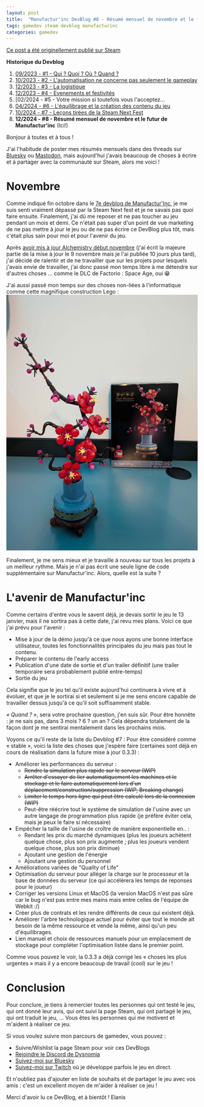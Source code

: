 ```yaml
---
layout: post
title:  "Manufactur'inc DevBlog #8 - Résumé mensuel de novembre et le futur de Manufactur'inc"
tags: gamedev steam devblog manufacturinc
categories: gamedev
---
```


[Ce post a été originellement publié sur Steam](https://store.steampowered.com/news/app/2146380/view/4529024222460953609)

**Historique du Devblog**
1. [09/2023 - #1 - Qui ? Quoi ? Où ? Quand ?](https://store.steampowered.com/news/app/2146380/view/7184986051960660929)
2. [10/2023 - #2 - L'automatisation ne concerne pas seulement le gameplay](https://store.steampowered.com/news/app/2146380/view/3737483611565199154)
3. [12/2023 - #3 - La logistique](https://store.steampowered.com/news/app/2146380/view/3883856311467351828)
4. [12/2023 - #4 - Evenements et festivités](https://store.steampowered.com/news/app/2146380/view/3883856311496283654)
5. [02/2024 - #5 - Votre mission si toutefois vous l'acceptez...[](https://store.steampowered.com/news/app/2146380/view/4160833394874745089)
6. [04/2024 - #6 - L'équilibrage et la création des contenu du jeu](https://store.steampowered.com/news/app/2146380/view/4194615462179930723)
7. [10/2024 - #7 - Leçons tirées de la Steam Next Fest](https://store.steampowered.com/news/app/2146380/view/4529024222460953609)
8. **12/2024 - #8 - Résumé mensuel de novembre et le futur de Manufactur'inc**  (Ici!)

Bonjour à toutes et à tous !

J'ai l'habitude de poster mes résumés mensuels dans des threads sur [Bluesky](https://bsky.app/profile/elanis.bsky.social/post/3l6paeuomba2f) ou [Mastodon](https://mastodon.gamedev.place/@Elanis/113322267008349043), mais aujourd'hui j'avais beaucoup de choses à écrire et à partager avec la communauté sur Steam, alors me voici !

# Novembre

Comme indiqué fin octobre dans le [7e devblog de Manufactur'Inc](https://store.steampowered.com/news/app/2146380/view/4529024222460953609), je me suis senti vraiment dépassé par la Steam Next fest et je ne savais pas quoi faire ensuite. Finalement, j'ai dû me reposer et ne pas toucher au jeu pendant un mois et demi. Ce n'était pas super d'un point de vue marketing de ne pas mettre à jour le jeu ou de ne pas écrire ce DevBlog plus tôt, mais c'était plus sain pour moi et pour l'avenir du jeu.

Après [avoir mis à jour Alchemistry début novembre](https://store.steampowered.com/news/app/1730540/view/4449088504440292200) (j'ai écrit la majeure partie de la mise à jour le 9 novembre mais je l'ai publiée 10 jours plus tard), j'ai décidé de ralentir et de ne travailler que sur les projets pour lesquels j'avais envie de travailler, j'ai donc passé mon temps libre à me détendre sur d'autres choses ... comme le DLC de Factorio : Space Age, oui 😁

J'ai aussi passé mon temps sur des choses non-liées à l'informatique comme cette magnifique construction Lego :
![](/assets/img/2024-12-10_lego_set.jpg)

Finalement, je me sens mieux et je travaille à nouveau sur tous les projets à un meilleur rythme. Mais je n'ai pas écrit une seule ligne de code supplémentaire sur Manufactur'inc. Alors, quelle est la suite ?

# L'avenir de Manufactur'inc

Comme certains d'entre vous le savent déjà, je devais sortir le jeu le 13 janvier, mais il ne sortira pas à cette date, j'ai revu mes plans.
Voici ce que j'ai prévu pour l'avenir :
- Mise à jour de la démo jusqu'à ce que nous ayons une bonne interface utilisateur, toutes les fonctionnalités principales du jeu mais pas tout le contenu.
- Préparer le contenu de l'early access
- Publication d'une date de sortie et d'un trailer définitif (une trailer temporaire sera probablement publié entre-temps)
- Sortie du jeu

Cela signifie que le jeu tel qu'il existe aujourd'hui continuera à vivre et à évoluer, et que je le sortirai si et seulement si je me sens encore capable de travailler dessus jusqu'à ce qu'il soit suffisamment stable.

*« Quand ? »*, sera votre prochaine question, j'en suis sûr. Pour être honnête : je ne sais pas, dans 3 mois ? 6 ? un an ?
Cela dépendra totalement de la façon dont je me sentirai mentalement dans les prochains mois.

Voyons ce qu'il reste de la liste du Devblog #7 :
Pour être considéré comme « stable », voici la liste des choses que j'espère faire (certaines sont déjà en cours de réalisation dans la future mise à jour 0.3.3) :
- Améliorer les performances du serveur :
	- ~~Rendre la simulation plus rapide sur le serveur (WIP)~~
	- ~~Arrêter d'essayer de lier automatiquement les machines et le stockage et le faire automatiquement lors d'un déplacement/construction/suppression (WIP, Breaking change)~~ 
	- ~~Limiter le temps hors ligne qui peut être calculé lors de la connexion (WIP)~~
	- Peut-être réécrire tout le système de simulation de l'usine avec un autre langage de programmation plus rapide (je préfère éviter cela, mais je peux le faire si nécessaire)
- Empêcher la taille de l'usine de croître de manière exponentielle en.. :
	- Rendant les prix du marché dynamiques (plus les joueurs achètent quelque chose, plus son prix augmente ; plus les joueurs vendent quelque chose, plus son prix diminue)
	- Ajoutant une gestion de l'énergie 
	- Ajoutant une gestion du personnel 
- Améliorations variées de "Quality of Life"
- Optimisation du serveur pour alléger la charge sur le processeur et la base de données du serveur (ce qui accélérera les temps de reponses pour le joueur)
- Corriger les versions Linux et MacOS (la version MacOS n'est pas sûre car le bug n'est pas entre mes mains mais entre celles de l'équipe de Webkit :/)
- Créer plus de contrats et les rendre différents de ceux qui existent déjà.
- Améliorer l'arbre technologique actuel pour éviter que tout le monde ait besoin de la même ressource et vende la même, ainsi qu'un peu d'équilibrages.
- Lien manuel et choix de ressources manuels pour un emplacement de stockage pour compléter l'optimisation listée dans le premier point.

Comme vous pouvez le voir, la 0.3.3 a déjà corrigé les « choses les plus urgentes » mais il y a encore beaucoup de travail (cool) sur le jeu !

# Conclusion

Pour conclure, je tiens à remercier toutes les personnes qui ont testé le jeu, qui ont donné leur avis, qui ont suivi la page Steam, qui ont partagé le jeu, qui ont traduit le jeu, ... Vous êtes les personnes qui me motivent et m'aident à réaliser ce jeu.

Si vous voulez suivre mon parcours de gamedev, vous pouvez :
- Suivre/Wishlist la page Steam pour voir ces DevBlogs
- [Rejoindre le Discord de Dysnomia](https://discord.com/invite/c8aARey)
- [Suivez-moi sur Bluesky](https://bsky.app/profile/elanis.bsky.social)
- [Suivez-moi sur Twitch](https://www.twitch.tv/elanis42) où je développe parfois le jeu en direct.

Et n'oubliez pas d'ajouter en liste de souhaits et de partager le jeu avec vos amis : c'est un excellent moyen de m'aider à réaliser ce jeu !

Merci d'avoir lu ce DevBlog, et à bientôt !
Elanis